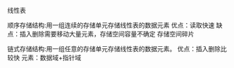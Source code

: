 线性表

顺序存储结构:用一组连续的存储单元存储线性表的数据元素
	优点：读取快速
	缺点：插入删除需要移动大量元素，存储空间容量不确定
		存储空间碎片


链式存储结构:用一组任意的存储单元存储线性表的数据元素。
	优点：插入删除比较快
	元素：数据域+指针域





